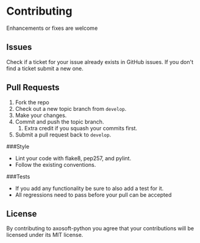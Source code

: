# Contributing
Enhancements or fixes are welcome

## Issues
Check if a ticket for your issue already exists in GitHub issues. If you don't find a ticket submit a new one.

## Pull Requests
1. Fork the repo
1. Check out a new topic branch from `develop`.
1. Make your changes.
1. Commit and push the topic branch.
    1. Extra credit if you squash your commits first.
1. Submit a pull request back to `develop`.

###Style
- Lint your code with flake8, pep257, and pylint.
- Follow the existing conventions.

###Tests
- If you add any functionality be sure to also add a test for it.
- All regressions need to pass before your pull can be accepted

## License
By contributing to axosoft-python you agree that your contributions will be licensed under its MIT license.